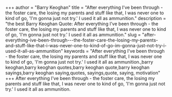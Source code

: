 +++
author = "Barry Keoghan"
title = "After everything I've been through - the foster care, the losing my parents and stuff like that, I was never one to kind of go, 'I'm gonna just not try.' I used it all as ammunition."
description = "the best Barry Keoghan Quote: After everything I've been through - the foster care, the losing my parents and stuff like that, I was never one to kind of go, 'I'm gonna just not try.' I used it all as ammunition."
slug = "after-everything-ive-been-through---the-foster-care-the-losing-my-parents-and-stuff-like-that-i-was-never-one-to-kind-of-go-im-gonna-just-not-try-i-used-it-all-as-ammunition"
keywords = "After everything I've been through - the foster care, the losing my parents and stuff like that, I was never one to kind of go, 'I'm gonna just not try.' I used it all as ammunition.,barry keoghan,barry keoghan quotes,barry keoghan quote,barry keoghan sayings,barry keoghan saying,quotes, sayings,quote, saying, motivation"
+++
After everything I've been through - the foster care, the losing my parents and stuff like that, I was never one to kind of go, 'I'm gonna just not try.' I used it all as ammunition.
